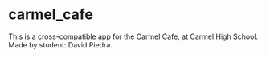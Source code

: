 # carmel_cafe

This is a cross-compatible app for the Carmel Cafe, at Carmel High School.
Made by student: David Piedra.

